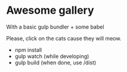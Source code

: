 # Awesome gallery
With a basic gulp bundler + some babel

Please, click on the cats cause they will meow.

- npm install
- gulp watch (while developing)
- gulp build (when done, use /dist)
